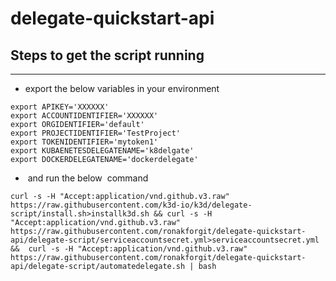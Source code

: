 # delegate-quickstart-api
## Steps to get the script running

---

*   export the below variables  in your environment 

```plaintext
export APIKEY='XXXXXX'
export ACCOUNTIDENTIFIER='XXXXXX'
export ORGIDENTIFIER='default'
export PROJECTIDENTIFIER='TestProject'
export TOKENIDENTIFIER='mytoken1'
export KUBAENETESDELEGATENAME='k8delgate'
export DOCKERDELEGATENAME='dockerdelegate'
```

*    and run the below  command

```plaintext
curl -s -H "Accept:application/vnd.github.v3.raw" https://raw.githubusercontent.com/k3d-io/k3d/delegate-script/install.sh>installk3d.sh && curl -s -H "Accept:application/vnd.github.v3.raw" https://raw.githubusercontent.com/ronakforgit/delegate-quickstart-api/delegate-script/serviceaccountsecret.yml>serviceaccountsecret.yml &&  curl -s -H "Accept:application/vnd.github.v3.raw" https://raw.githubusercontent.com/ronakforgit/delegate-quickstart-api/delegate-script/automatedelegate.sh | bash
```